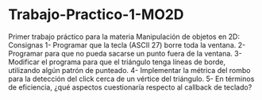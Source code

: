 # Trabajo-Practico-1-MO2D
Primer trabajo práctico para la materia Manipulación de objetos en 2D:
Consignas
1- Programar que la tecla <esc> (ASCII 27) borre toda la ventana.
2- Programar para que no pueda sacarse un punto fuera de la ventana.
3- Modificar el programa para que el triángulo tenga líneas de borde, utilizando algún
patrón de punteado.
4- Implementar la métrica del rombo para la detección del click cerca de un vértice
del triángulo.
5- En términos de eficiencia, ¿qué aspectos cuestionaría respecto al callback de
teclado?
